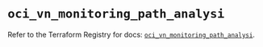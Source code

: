 # `oci_vn_monitoring_path_analysi`

Refer to the Terraform Registry for docs: [`oci_vn_monitoring_path_analysi`](https://registry.terraform.io/providers/hashicorp/oci/7.19.0/docs/resources/vn_monitoring_path_analysi).
